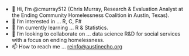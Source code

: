 - 👋 Hi, I’m @cmurray512 (Chris Murray, Research & Evaluation Analyst at the Ending Community Homelessness Coalition in Austin, Texas).
- 👀 I’m interested in ... R, C, F#
- 🌱 I’m currently learning ... R & Statistics.
- 💞️ I’m looking to collaborate on ... data science R&D for social services with a focus on ending homelessness.
- 📫 How to reach me ... reinfo@austinecho.org

<!---
cmurray512/cmurray512 is a ✨ special ✨ repository because its `README.md` (this file) appears on your GitHub profile.
You can click the Preview link to take a look at your changes.
--->

